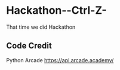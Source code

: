 # Hackathon--Ctrl-Z-
That time we did Hackathon


## Code Credit
Python Arcade 
https://api.arcade.academy/